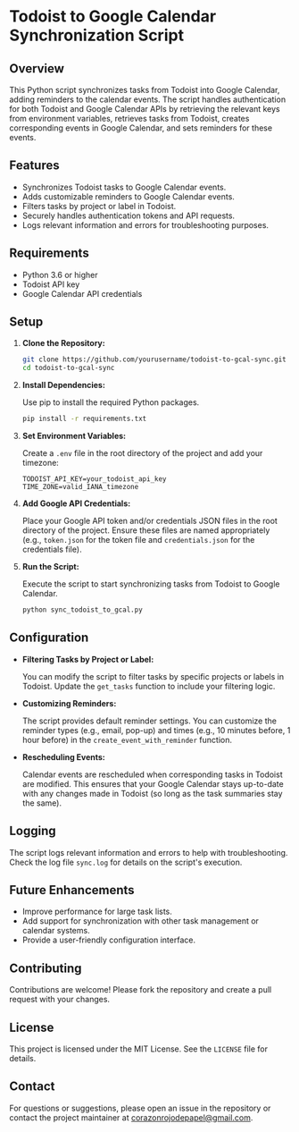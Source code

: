 # Todoist to Google Calendar Synchronization Script

## Overview

This Python script synchronizes tasks from Todoist into Google Calendar, adding reminders to the calendar events. The script handles authentication for both Todoist and Google Calendar APIs by retrieving the relevant keys from environment variables, retrieves tasks from Todoist, creates corresponding events in Google Calendar, and sets reminders for these events.

## Features

- Synchronizes Todoist tasks to Google Calendar events.
- Adds customizable reminders to Google Calendar events.
- Filters tasks by project or label in Todoist.
- Securely handles authentication tokens and API requests.
- Logs relevant information and errors for troubleshooting purposes.

## Requirements

- Python 3.6 or higher
- Todoist API key
- Google Calendar API credentials

## Setup

1. **Clone the Repository:**

    ```bash
    git clone https://github.com/yourusername/todoist-to-gcal-sync.git
    cd todoist-to-gcal-sync
    ```

2. **Install Dependencies:**

    Use pip to install the required Python packages.

    ```bash
    pip install -r requirements.txt
    ```

3. **Set Environment Variables:**

    Create a `.env` file in the root directory of the project and add your timezone:

    ```
    TODOIST_API_KEY=your_todoist_api_key
    TIME_ZONE=valid_IANA_timezone
    ```

4. **Add Google API Credentials:**

    Place your Google API token and/or credentials JSON files in the root directory of the project. Ensure these files are named appropriately (e.g., `token.json` for the token file and `credentials.json` for the credentials file).

5. **Run the Script:**

    Execute the script to start synchronizing tasks from Todoist to Google Calendar.

    ```bash
    python sync_todoist_to_gcal.py
    ```

## Configuration

- **Filtering Tasks by Project or Label:**

    You can modify the script to filter tasks by specific projects or labels in Todoist. Update the `get_tasks` function to include your filtering logic.

- **Customizing Reminders:**

    The script provides default reminder settings. You can customize the reminder types (e.g., email, pop-up) and times (e.g., 10 minutes before, 1 hour before) in the `create_event_with_reminder` function.

- **Rescheduling Events:**

    Calendar events are rescheduled when corresponding tasks in Todoist are modified. This ensures that your Google Calendar stays up-to-date with any changes made in Todoist (so long as the task summaries stay the same).

## Logging

The script logs relevant information and errors to help with troubleshooting. Check the log file `sync.log` for details on the script's execution.

## Future Enhancements

- Improve performance for large task lists.
- Add support for synchronization with other task management or calendar systems.
- Provide a user-friendly configuration interface.

## Contributing

Contributions are welcome! Please fork the repository and create a pull request with your changes.

## License

This project is licensed under the MIT License. See the `LICENSE` file for details.

## Contact

For questions or suggestions, please open an issue in the repository or contact the project maintainer at corazonrojodepapel@gmail.com.